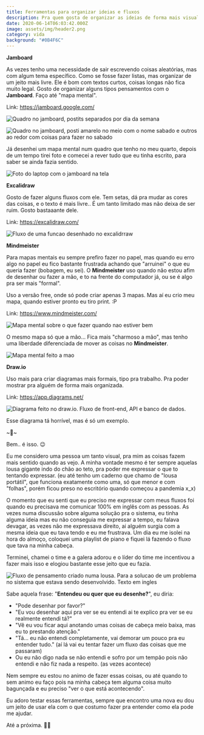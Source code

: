 ```yaml
---
title: Ferramentas para organizar ideias e fluxos
description: Pra quem gosta de organizar as ideias de forma mais visual
date: 2020-06-14T06:03:42.000Z
image: assets/img/header2.png
category: vida
background: "#0B4F6C"
---
```

**Jamboard**

As vezes tenho uma necessidade de sair escrevendo coisas aleatórias, mas com algum tema específico. Como se fosse fazer listas, mas organizar de um jeito mais livre. Ele é bom com textos curtos, coisas longas não fica muito legal. Gosto de organizar alguns tipos pensamentos com o **Jamboard**. Faço até "mapa mental". 

Link: [](https://jamboard.google.com/)<https://jamboard.google.com/>

![Quadro no jamboard, postits separados por dia da semana](assets/img/screen-shot-2020-06-14-at-18.08.29.png "Quadro no jamboard, postits separados por dia da semana")

![Quadro no jamboard, posti amarelo no meio com o nome sabado e outros ao redor com coisas para fazer no sabado](assets/img/jamboard.png "Quadro no jamboard, posti amarelo no meio com o nome sabado e outros ao redor com coisas para fazer no sabado")

Já desenhei um mapa mental num quadro que tenho no meu quarto, depois de um tempo tirei foto e comecei a rever tudo que eu tinha escrito, para saber se ainda fazia sentido.

![Foto do laptop com o jamboard na tela](assets/img/jamboard-foto.png "Foto do laptop com o jamboard na tela")

**Excalidraw**

Gosto de fazer alguns fluxos com ele. Tem setas, dá pra mudar as cores das coisas, e o texto é mais livre.. É um tanto limitado mas não deixa de ser ruim. Gosto bastaaante dele.

Link: [](https://excalidraw.com/)<https://excalidraw.com/>

![Fluxo de uma funcao desenhado no excalidrraw](assets/img/excalidraw.png "Fluxo de uma funcao desenhado no excalidrraw")

**Mindmeister**

Para mapas mentais eu sempre prefiro fazer no papel, mas quando eu erro algo no papel eu fico bastante frustrada achando que "arruinei" o que eu queria fazer (bobagem, eu sei). O **Mindmeister** uso quando não estou afim de desenhar ou fazer a mão, e to na frente do computador já, ou se é algo pra ser mais "formal".

Uso a versão free, onde só pode criar apenas 3 mapas. Mas aí eu crio meu mapa, quando estiver pronto eu tiro print. :P

Link: <https://www.mindmeister.com/>

![Mapa mental sobre o que fazer quando nao estiver bem](assets/img/mindeister.png "Mapa mental sobre o que fazer quando nao estiver bem")

O mesmo mapa só que a mão... Fica mais "charmoso a mão", mas tenho uma liberdade diferenciada de mover as coisas no **Mindmeister**.

![Mapa mental feito a mao](assets/img/mapamental.png "Mapa mental feito a mao")

**Draw.io**

Uso mais para criar diagramas mais formais, tipo pra trabalho. Pra poder mostrar pra alguém de forma mais organizada.

Link: <https://app.diagrams.net/>

![Diagrama feito no draw.io. Fluxo de front-end, API e banco de dados.](assets/img/drawio.png "Diagrama feito no draw.io. Fluxo de front-end, API e banco de dados.")

Esse diagrama tá horrível, mas é só um exemplo.

\~🌟\~

Bem.. é isso. 😉

Eu me considero uma pessoa um tanto visual, pra mim as coisas fazem mais sentido quando as vejo. A minha vontade mesmo é ter sempre aquelas lousa gigante indo do chão ao teto, pra poder me expressar o que to tentando expressar. (eu até tenho um caderno que chamo de "lousa portátil", que funciona exatamente como uma, só que menor e com "folhas", porém ficou preso no escritório quando começou a pandemia x_x)

O momento que eu senti que eu preciso me expressar com meus fluxos foi quando eu precisava me comunicar 100% em inglês com as pessoas. As vezes numa discussão sobre alguma solução pra o sistema, eu tinha alguma ideia mas eu não conseguia me expressar a tempo, eu falava devagar, as vezes não me expressava direito, ai alguém surgia com a mesma ideia que eu tava tendo e eu me frustrava. Um dia eu me isolei na hora do almoço, coloquei uma playlist de piano e fiquei lá fazendo o fluxo que tava na minha cabeça.

Terminei, chamei o time e a galera adorou e o líder do time me incentivou a fazer mais isso e elogiou bastante esse jeito que eu fazia.

![Fluxo de pensamento criado numa lousa. Para a solucao de um problema no sistema que estava sendo desenvolvido. Texto em ingles](assets/img/fluxo-twu.png "Fluxo de pensamento criado numa lousa. Para a solucao de um problema no sistema que estava sendo desenvolvido. Texto em ingles")

Sabe aquela frase: "**Entendeu ou quer que eu desenhe?**", eu diria:

* "Pode desenhar por favor?"
* "Eu vou desenhar aqui pra ver se eu entendi ai te explico pra ver se eu realmente entendi tá?"
* "Vê eu vou ficar aqui anotando umas coisas de cabeça meio baixa, mas eu to prestando atenção."
* "Tá... eu não entendi completamente, vai demorar um pouco pra eu entender tudo." (aí lá vai eu tentar fazer um fluxo das coisas que me passaram)
* Ou eu não digo nada se não entendi e sofro por um tempão pois não entendi e não fiz nada a respeito. (as vezes acontece)

Nem sempre eu estou no animo de fazer essas coisas, ou até quando to sem animo eu faço pois na minha cabeça tem alguma coisa muito bagunçada e eu preciso "ver o que está acontecendo".

Eu adoro testar essas ferramentas, sempre que encontro uma nova eu dou um jeito de usar ela com o que costumo fazer pra entender como ela pode me ajudar.

Até a próxima. 🤙🏽